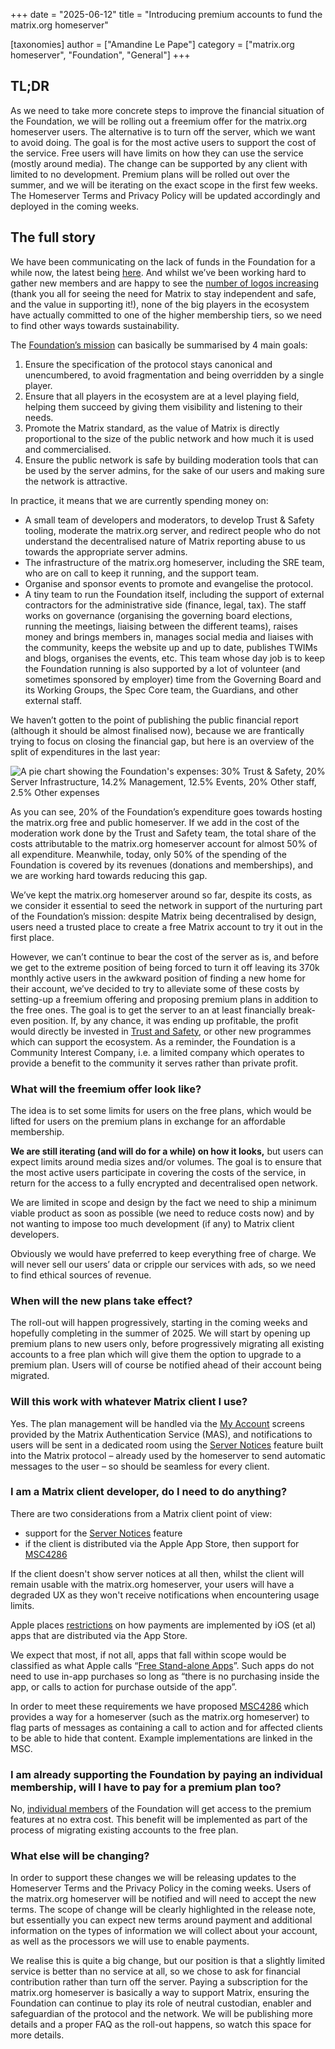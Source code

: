 +++
date = "2025-06-12"
title = "Introducing premium accounts to fund the matrix.org homeserver"

[taxonomies]
author = ["Amandine Le Pape"]
category = ["matrix.org homeserver", "Foundation", "General"]
+++

## TL;DR

As we need to take more concrete steps to improve the financial situation of the Foundation, we will be rolling out a freemium offer for the matrix.org homeserver users. The alternative is to turn off the server, which we want to avoid doing. The goal is for the most active users to support the cost of the service. Free users will have limits on how they can use the service (mostly around media). The change can be supported by any client with limited to no development. Premium plans will be rolled out over the summer, and we will be iterating on the exact scope in the first few weeks. The Homeserver Terms and Privacy Policy will be updated accordingly and deployed in the coming weeks.

<!-- more -->

## The full story

We have been communicating on the lack of funds in the Foundation for a while now, the latest being [here](/blog/2025/02/crossroads/). And whilst we’ve been working hard to gather new members and are happy to see the [number of logos increasing](/support/#supporters) (thank you all for seeing the need for Matrix to stay independent and safe, and the value in supporting it!), none of the big players in the ecosystem have actually committed to one of the higher membership tiers, so we need to find other ways towards sustainability.

The [Foundation’s mission](/foundation/about/#mission) can basically be summarised by 4 main goals:
1. Ensure the specification of the protocol stays canonical and unencumbered, to avoid fragmentation and being overridden by a single player.
2. Ensure that all players in the ecosystem are at a level playing field, helping them succeed by giving them visibility and listening to their needs.
3. Promote the Matrix standard, as the value of Matrix is directly proportional to the size of the public network and how much it is used and commercialised.
4. Ensure the public network is safe by building moderation tools that can be used by the server admins, for the sake of our users and making sure the network is attractive.

In practice, it means that we are currently spending money on:
- A small team of developers and moderators, to develop Trust & Safety tooling, moderate the matrix.org server, and redirect people who do not understand the decentralised nature of Matrix reporting abuse to us towards the appropriate server admins.
- The infrastructure of the matrix.org homeserver, including the SRE team, who are on call to keep it running, and the support team.
- Organise and sponsor events to promote and evangelise the protocol.
- A tiny team to run the Foundation itself, including the support of external contractors for the administrative side (finance, legal, tax). The staff works on governance (organising the governing board elections, running the meetings, liaising between the different teams), raises money and brings members in, manages social media and liaises with the community, keeps the website up and up to date, publishes TWIMs and blogs, organises the events, etc. This team whose day job is to keep the Foundation running is also supported by a lot of volunteer (and sometimes sponsored by employer) time from the Governing Board and its Working Groups, the Spec Core team, the Guardians, and other external staff.

We haven’t gotten to the point of publishing the public financial report (although it should be almost finalised now), because we are frantically trying to focus on closing the financial gap, but here is an overview of the split of expenditures in the last year:

![A pie chart showing the Foundation's expenses: 30% Trust & Safety, 20% Server Infrastructure, 14.2% Management, 12.5% Events, 20% Other staff, 2.5% Other expenses](/blog/img/foundation-expenses-graph.png)


As you can see, 20% of the Foundation’s expenditure goes towards hosting the matrix.org free and public homeserver. If we add in the cost of the moderation work done by the Trust and Safety team, the total share of the costs attributable to the matrix.org homeserver account for almost 50% of all expenditure. Meanwhile, today, only 50% of the spending of the Foundation is covered by its revenues (donations and memberships), and we are working hard towards reducing this gap.

We’ve kept the matrix.org homeserver around so far, despite its costs, as we consider it essential to seed the network in support of the nurturing part of the Foundation’s mission: despite Matrix being decentralised by design, users need a trusted place to create a free Matrix account to try it out in the first place.

However, we can’t continue to bear the cost of the server as is, and before we get to the extreme position of being forced to turn it off leaving its 370k monthly active users in the awkward position of finding a new home for their account, we’ve decided to try to alleviate some of these costs by setting-up a freemium offering and proposing premium plans in addition to the free ones. The goal is to get the server to an at least financially break-even position. If, by any chance, it was ending up profitable, the profit would directly be invested in [Trust and Safety](/blog/2025/02/building-a-safer-matrix/), or other new programmes which can support the ecosystem. As a reminder, the Foundation is a Community Interest Company, i.e. a limited company which operates to provide a benefit to the community it serves rather than private profit.


### What will the freemium offer look like?

The idea is to set some limits for users on the free plans, which would be lifted for users on the premium plans in exchange for an affordable membership. 

**We are still iterating (and will do for a while) on how it looks,** but users can expect limits around media sizes and/or volumes. The goal is to ensure that the most active users participate in covering the costs of the service, in return for the access to a fully encrypted and decentralised open network.

We are limited in scope and design by the fact we need to ship a minimum viable product as soon as possible (we need to reduce costs now) and by not wanting to impose too much development (if any) to Matrix client developers.

Obviously we would have preferred to keep everything free of charge. We will never sell our users’ data or cripple our services with ads, so we need to find ethical sources of revenue. 

### When will the new plans take effect?

The roll-out will happen progressively, starting in the coming weeks and hopefully completing in the summer of 2025. We will start by opening up premium plans to new users only, before progressively migrating all existing accounts to a free plan which will give them the option to upgrade to a premium plan. Users will of course be notified ahead of their account being migrated.

### Will this work with whatever Matrix client I use? 

Yes. The plan management will be handled via the [My Account](https://account.matrix.org/account/) screens provided by the Matrix Authentication Service (MAS), and notifications to users will be sent in a dedicated room using the [Server Notices](https://spec.matrix.org/v1.14/client-server-api/#server-notices) feature built into the Matrix protocol – already used by the homeserver to send automatic messages to the user – so should be seamless for every client. 

### I am a Matrix client developer, do I need to do anything?

There are two considerations from a Matrix client point of view:

- support for the [Server Notices](https://spec.matrix.org/v1.14/client-server-api/#server-notices) feature
- if the client is distributed via the Apple App Store, then support for [MSC4286](https://github.com/matrix-org/matrix-spec-proposals/pull/4286)

If the client doesn't show server notices at all then, whilst the client will remain usable with the matrix.org homeserver, your users will have a degraded UX as they won't receive notifications when encountering usage limits.

Apple places [restrictions](https://developer.apple.com/app-store/review/guidelines/#in-app-purchase) on how payments are implemented by iOS (et al) apps that are distributed via the App Store.

We expect that most, if not all, apps that fall within scope would be classified as what Apple calls “[Free Stand-alone Apps](https://developer.apple.com/app-store/review/guidelines/#free-stand-alone-apps)”. Such apps do not need to use in-app purchases so long as “there is no purchasing inside the app, or calls to action for purchase outside of the app”.

In order to meet these requirements we have proposed [MSC4286](https://github.com/matrix-org/matrix-spec-proposals/pull/4286) which provides a way for a homeserver (such as the matrix.org homeserver) to flag parts of messages as containing a call to action and for affected clients to be able to hide that content. Example implementations are linked in the MSC.

### I am already supporting the Foundation by paying an individual membership, will I have to pay for a premium plan too?

No, [individual members](/membership) of the Foundation will get access to the premium features at no extra cost. This benefit will be implemented as part of the process of migrating existing accounts to the free plan. 

### What else will be changing?

In order to support these changes we will be releasing updates to the Homeserver Terms and the Privacy Policy in the coming weeks. Users of the matrix.org homeserver will be notified and will need to accept the new terms. The scope of change will be clearly highlighted in the release note, but essentially you can expect new terms around payment and additional information on the types of information we will collect about your account, as well as the processors we will use to enable payments.

We realise this is quite a big change, but our position is that a slightly limited service is better than no service at all, so we chose to ask for financial contribution rather than turn off the server. Paying a subscription for the matrix.org homeserver is basically a way to support Matrix, ensuring the Foundation can continue to play its role of neutral custodian, enabler and safeguardian of the protocol and the network. We will be publishing more details and a proper FAQ as the roll-out happens, so watch this space for more details.
